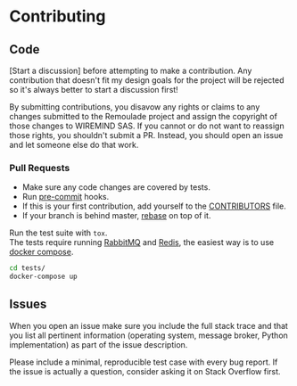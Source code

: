 # Contributing

## Code

[Start a discussion] before attempting to make a contribution.  Any
contribution that doesn't fit my design goals for the project will be
rejected so it's always better to start a discussion first!

By submitting contributions, you disavow any rights or claims to any
changes submitted to the Remoulade project and assign the copyright of
those changes to WIREMIND SAS.  If you cannot or do not want to
reassign those rights, you shouldn't submit a PR.  Instead, you should
open an issue and let someone else do that work.

### Pull Requests

* Make sure any code changes are covered by tests.
* Run [pre-commit] hooks.
* If this is your first contribution, add yourself to the [CONTRIBUTORS] file.
* If your branch is behind master, [rebase] on top of it.

Run the test suite with `tox`.  
The tests require running [RabbitMQ] and [Redis], the easiest way is to use [docker compose].
```bash
cd tests/
docker-compose up
```

[CONTRIBUTORS]: https://github.com/wiremind/remoulade/blob/master/CONTRIBUTORS.md
[RabbitMQ]: https://www.rabbitmq.com/
[Redis]: https://redis.io
[rebase]: https://github.com/edx/edx-platform/wiki/How-to-Rebase-a-Pull-Request
[pre-commit]: (https://pre-commit.com)
[docker compose]: (https://docs.docker.com/compose/)

## Issues

When you open an issue make sure you include the full stack trace and
that you list all pertinent information (operating system, message
broker, Python implementation) as part of the issue description.

Please include a minimal, reproducible test case with every bug
report.  If the issue is actually a question, consider asking it on
Stack Overflow first.
